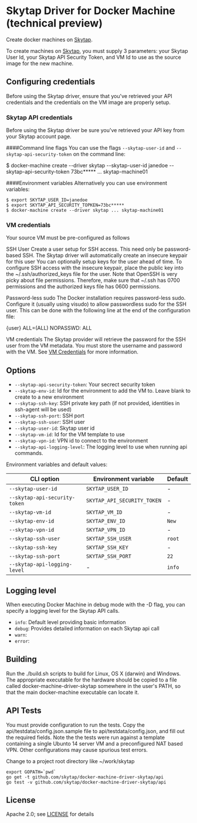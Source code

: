 # Skytap Driver for Docker Machine (technical preview)
Create docker machines on [Skytap](http://www.skytap.com).

To create machines on [Skytap](http://www.skytap.com), you must supply 3 parameters: your Skytap User Id, your Skytap API Security Token, and VM Id to use as the source image for the new machine.

## Configuring credentials
Before using the Skytap driver, ensure that you've retrieved your API credentials and the credentials on the VM image are properly setup.

### Skytap API credentials
Before using the Skytap driver be sure you've retrieved your API key from your Skytap account page.

####Command line flags
You can use the flags `--skytap-user-id` and `--skytap-api-security-token` on the command line:

$ docker-machine create --driver skytap --skytap-user-id janedoe --skytap-api-security-token 73bc***** ... skytap-machine01

####Environment variables
Alternatively you can use environment variables:

    $ export SKYTAP_USER_ID=janedoe
    $ export SKYTAP_API_SECURITY_TOPKEN=73bc*****
    $ docker-machine create --driver skytap ... skytap-machine01

### VM credentials
Your source VM must be pre-configured as follows

SSH User
Create a user setup for SSH access. This need only be password-based SSH. The Skytap driver will automatically create an insecure keypair for this user
You can optionally setup keys for the user ahead of time. To configure SSH access with the insecure keypair, place the public key into the ~/.ssh/authorized_keys file for the user. Note that OpenSSH is very picky about file permissions. Therefore, make sure that ~/.ssh has 0700 permissions and the authorized keys file has 0600 permissions.

Password-less sudo
The Docker installation requires password-less sudo. Configure it (usually using visudo) to allow passwordless sudo for the SSH user. This can be done with the following line at the end of the configuration file:

{user} ALL=(ALL) NOPASSWD: ALL

VM credentials
The Skytap provider will retrieve the password for the SSH user from the VM metadata. You must store the username and password with the VM. See [VM Credentials](http://help.skytap.com/#VM_Settings_Credentials.html) for more information.

## Options

-   `--skytap-api-security-token`: Your secrect security token
-   `--skytap-env-id`: Id for the environment to add the VM to. Leave blank to create to a new environment
-   `--skytap-ssh-key`:	SSH private key path (if not provided, identities in ssh-agent will be used)
-   `--skytap-ssh-port`: SSH port
-   `--skytap-ssh-user`: SSH user
-   `--skytap-user-id`:	Skytap user id
-   `--skytap-vm-id`:	Id for the VM template to use
-   `--skytap-vpn-id`: VPN id to connect to the environment
-   `--skytap-api-logging-level`: The logging level to use when running api commands.


Environment variables and default values:

| CLI option                               | Environment variable        | Default          |
| ---------------------------------------- | ----------------------------| ---------------- |
| `--skytap-user-id`                       | `SKYTAP_USER_ID`            | -                |
| `--skytap-api-security-token`            | `SKYTAP_API_SECURITY_TOKEN` | -                |
| `--skytap-vm-id`                         | `SKYTAP_VM_ID`              | -                |
| `--skytap-env-id`                        | `SKYTAP_ENV_ID`             | `New`            |
| `--skytap-vpn-id`                        | `SKYTAP_VPN_ID`             | -                |
| `--skytap-ssh-user`                      | `SKYTAP_SSH_USER`           | `root`           |
| `--skytap-ssh-key`                       | `SKYTAP_SSH_KEY`            | -                |
| `--skytap-ssh-port`                      | `SKYTAP_SSH_PORT`           | `22`             |
| `--skytap-api-logging-level`             | -                           | `info`           |

## Logging level
When executing Docker Machine in debug mode with the -D flag, you can specify a logging level for the Skytap API calls.

-  `info`: Default level providing basic information
-  `debug`: Provides detailed information on each Skytap api call
-  `warn`:
-  `error`:

## Building
Run the ./build.sh scripts to build for Linux, OS X (darwin) and Windows. The appropriate executable for the hardware should be copied to a file called docker-machine-driver-skytap somewhere in the user's PATH, so that the main docker-machine executable can locate it.

## API Tests
You must provide configuration to run the tests. Copy the api/testdata/config.json.sample file to api/testdata/config.json, and fill out the required fields. Note the the tests were run against a template containing a single Ubunto 14 server VM and a preconfigured NAT based VPN. Other configurations may cause spurious test errors.

Change to a project root directory like ~/work/skytap

    export GOPATH=`pwd`
    go get -t github.com/skytap/docker-machine-driver-skytap/api
    go test -v github.com/skytap/docker-machine-driver-skytap/api

## License
Apache 2.0; see [LICENSE](LICENSE) for details

